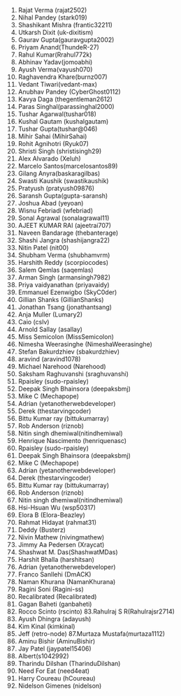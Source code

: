 1. Rajat Verma (rajat2502)
2. Nihal Pandey (stark019)
3. Shashikant Mishra (frantic32211)
4. Utkarsh Dixit (uk-dixitism)
5. Gaurav Gupta(gauravgupta2002)
6. Priyam Anand(ThundeR-27)
7. Rahul Kumar(Rrahul772k)
8. Abhinav Yadav(jomoabhi)
9. Ayush Verma(vayush070)
10. Raghavendra Khare(burnz007)
11. Vedant Tiwari(vedant-max)
12. Anubhav Pandey (CyberGhost0112)
13. Kavya Daga (thegentleman2612)
14. Paras Singhal(parassinghal2000)
15. Tushar Agarwal(tushar018)
16. Kushal Gautam (kushalgautam)
17. Tushar Gupta(tushar@046)
18. Mihir Sahai (MihirSahai)
19. Rohit Agnihotri (Ryuk07)
20. Shristi Singh (shristisingh29)
21. Alex Alvarado (Xeluh)
22. Marcelo Santos(marcelosantos89)
23. Gilang Anyra(baskaragilbas)
24. Swasti Kaushik (swastikaushik)
25. Pratyush (pratyush09876)
26. Saransh Gupta(gupta-saransh)
27. Joshua Abad (yeyoan)
28. Wisnu Febriadi (wfebriad)
29. Sonal Agrawal (sonalagrawal11)
30. AJEET KUMAR RAI (ajeetrai707)
31. Naveen Bandarage (thebanterage)
32. Shashi Jangra (shashijangra22)
33. Nitin Patel (nit00)
34. Shubham Verma (shubhamvrm)
35. Harshith Reddy (scorpiocodes)
36. Salem Qemlas (saqemlas)
37. Arman Singh (armansingh7982)
38. Priya vaidyanathan (priyavaidy)
39. Emmanuel Ezenwigbo (SkyC0der)
40. Gillian Shanks (GillianShanks)
41. Jonathan Tsang (jonathantsang)
42. Anja Muller (Lumary2)
43. Caio (cslv)
44. Arnold Sallay (asallay)
45. Miss Semicolon (MissSemicolon)
46. Nimesha Weerasinghe (NimeshaWeerasinghe)
47. Stefan Bakurdzhiev (sbakurdzhiev)
48. aravind (aravind1078)
49. Michael Narehood (Narehood)
50. Saksham Raghuvanshi (sraghuvanshi)
51. Rpaisley (sudo-rpaisley)
52. Deepak Singh Bhainsora (deepaksbmj)
53. Mike C (Mechapope)
54. Adrian (yetanotherwebdeveloper)
55. Derek (thestarvingcoder)
56. Bittu Kumar ray (bittukumarray)
57. Rob Anderson (riznob)
58. Nitin singh dhemiwal(nitindhemiwal)
59. Henrique Nascimento (henriquenasc)
60. Rpaisley (sudo-rpaisley)
61. Deepak Singh Bhainsora (deepaksbmj)
62. Mike C (Mechapope)
63. Adrian (yetanotherwebdeveloper)
64. Derek (thestarvingcoder)
65. Bittu Kumar ray (bittukumarray)
66. Rob Anderson (riznob)
67. Nitin singh dhemiwal(nitindhemiwal)
68. Hsi-Hsuan Wu (wsp50317)
69. Elora B (Elora-Beazley)
70. Rahmat Hidayat (rahmat31)
71. Deddy (Busterz)
72. Nivin Mathew (nivingmathew)
73. Jimmy Aa Pedersen (Xraycat)
74. Shashwat M. Das(ShashwatMDas)
75. Harshit Bhalla (harshitsan)
76. Adrian (yetanotherwebdeveloper)
77. Franco Sanllehi (DmACK)
78. Naman Khurana (NamanKhurana)
79. Ragini Soni (Ragini-ss)
80. Recalibrated (Recalibrated)
81. Gagan Baheti (ganbaheti)
82. Rocco Scinto (rscinto)
83.Rahulraj S R(Rahulrajsr2714)
84. Ayush Dhingra (adayush)
85. Kim Kinal (kimkinal)
86. Jeff (retro-node)
87.Murtaza Mustafa(murtaza1112)
88. Aminu Bishir (AminuBishir)
89. Jay Patel (jaypatel15406)
90. Albert(s1042992)
91. Tharindu Dilshan (TharinduDilshan)
92. Need For Eat (need4eat)
93. Harry Coureau (hCoureau)
94. Nidelson Gimenes (nidelson)
